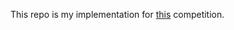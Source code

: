 This repo is my implementation for [this](https://www.kaggle.com/competitions/novozymes-enzyme-stability-prediction/overview) competition.

